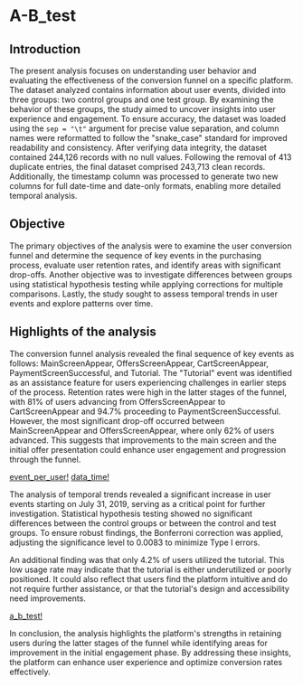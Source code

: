 # A-B_test

## Introduction
The present analysis focuses on understanding user behavior and evaluating the effectiveness of the conversion funnel on a specific platform. The dataset analyzed contains information about user events, divided into three groups: two control groups and one test group. By examining the behavior of these groups, the study aimed to uncover insights into user experience and engagement. To ensure accuracy, the dataset was loaded using the `sep = "\t"` argument for precise value separation, and column names were reformatted to follow the "snake_case" standard for improved readability and consistency. After verifying data integrity, the dataset contained 244,126 records with no null values. Following the removal of 413 duplicate entries, the final dataset comprised 243,713 clean records. Additionally, the timestamp column was processed to generate two new columns for full date-time and date-only formats, enabling more detailed temporal analysis.

## Objective
The primary objectives of the analysis were to examine the user conversion funnel and determine the sequence of key events in the purchasing process, evaluate user retention rates, and identify areas with significant drop-offs. Another objective was to investigate differences between groups using statistical hypothesis testing while applying corrections for multiple comparisons. Lastly, the study sought to assess temporal trends in user events and explore patterns over time.

## Highlights of the analysis
The conversion funnel analysis revealed the final sequence of key events as follows: MainScreenAppear, OffersScreenAppear, CartScreenAppear, PaymentScreenSuccessful, and Tutorial. The "Tutorial" event was identified as an assistance feature for users experiencing challenges in earlier steps of the process. Retention rates were high in the latter stages of the funnel, with 81% of users advancing from OffersScreenAppear to CartScreenAppear and 94.7% proceeding to PaymentScreenSuccessful. However, the most significant drop-off occurred between MainScreenAppear and OffersScreenAppear, where only 62% of users advanced. This suggests that improvements to the main screen and the initial offer presentation could enhance user engagement and progression through the funnel.

[event_per_user!](https://github.com/Alop89/A-B_test/blob/main/images/event_per_user.png)
[data_time!](https://github.com/Alop89/A-B_test/blob/main/images/data_time.png)

The analysis of temporal trends revealed a significant increase in user events starting on July 31, 2019, serving as a critical point for further investigation. Statistical hypothesis testing showed no significant differences between the control groups or between the control and test groups. To ensure robust findings, the Bonferroni correction was applied, adjusting the significance level to 0.0083 to minimize Type I errors. 

An additional finding was that only 4.2% of users utilized the tutorial. This low usage rate may indicate that the tutorial is either underutilized or poorly positioned. It could also reflect that users find the platform intuitive and do not require further assistance, or that the tutorial's design and accessibility need improvements.

[a_b_test!](https://github.com/Alop89/A-B_test/blob/main/images/a_b_test.png)

In conclusion, the analysis highlights the platform's strengths in retaining users during the latter stages of the funnel while identifying areas for improvement in the initial engagement phase. By addressing these insights, the platform can enhance user experience and optimize conversion rates effectively.